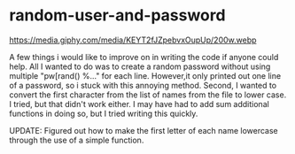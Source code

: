 # random-user-and-password

https://media.giphy.com/media/KEYT2fJZpebvxOupUp/200w.webp

A few things i would like to improve on in writing the code if anyone could help. All I wanted to do was to create a random password without using multiple "pw[rand() %..." for each line. However,it only printed out one line of a password, so i stuck with this annoying method. Second, I wanted to convert the first character from the list of names from the file to lower case. I tried, but that didn't work either. I may have had to add sum additional functions in doing so, but I tried writing this quickly. 

UPDATE: Figured out how to make the first letter of each name lowercase through the use of a simple function.
